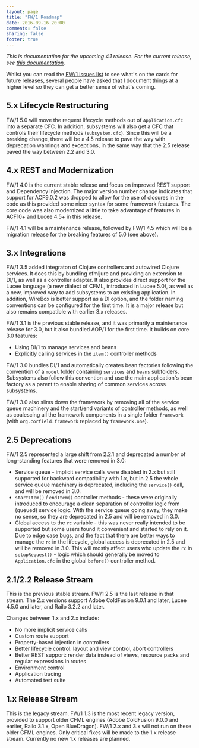 ```yaml
---
layout: page
title: "FW/1 Roadmap"
date: 2016-09-16 20:00
comments: false
sharing: false
footer: true
---
```

_This is documentation for the upcoming 4.1 release. For the current release, see [this documentation](/documentation/)._

Whilst you can read the [FW/1 issues list](https://github.com/framework-one/fw1/issues) to see what's on the cards for future releases, several people have asked that I document things at a higher level so they can get a better sense of what's coming.

5.x Lifecycle Restructuring
---
FW/1 5.0 will move the request lifecycle methods out of `Application.cfc` into a separate CFC. In addition, subsystems will also get a CFC that controls their lifecycle methods (`subsystem.cfc`). Since this will be a breaking change, there will be a 4.5 release to pave the way with deprecation warnings and exceptions, in the same way that the 2.5 release paved the way between 2.2 and 3.0.

4.x REST and Modernization
---
FW/1 4.0 is the current stable release and focus on improved REST support and Dependency Injection. The major version number change indicates that support for ACF9.0.2 was dropped to allow for the use of closures in the code as this provided some nicer syntax for some framework features. The core code was also modernized a little to take advantage of features in ACF10+ and Lucee 4.5+ in this release.

FW/1 4.1 will be a maintenance release, followed by FW/1 4.5 which will be a migration release for the breaking features of 5.0 (see above).

3.x Integrations
---
FW/1 3.5 added integraton of Clojure controllers and autowired Clojure services. It does this by bundling cfmljure and providing an extension to DI/1, as well as a controller adapter. It also provides direct support for the Lucee language (a new dialect of CFML, introduced in Lucee 5.0), as well as a new, improved way to add subsystems to an existing application. In addition, WireBox is better support as a DI option, and the folder naming conventions can be configured for the first time. It is a major release but also remains compatible with earlier 3.x releases.

FW/1 3.1 is the previous stable release, and it was primarily a maintenance release for 3.0, but it also bundled AOP/1 for the first time. It builds on core 3.0 features:

* Using DI/1 to manage services and beans
* Explicitly calling services in the `item()` controller methods

FW/1 3.0 bundles DI/1 and automatically creates bean factories following the convention of a `model` folder containing `services` and `beans` subfolders. Subsystems also follow this convention and use the main application's bean factory as a parent to enable sharing of common services across subsystems.

FW/1 3.0 also slims down the framework by removing all of the service queue machinery and the start/end variants of controller methods, as well as coalescing all the framework components in a single folder `framework` (with `org.corfield.framework` replaced by `framework.one`).

2.5 Deprecations
---
FW/1 2.5 represented a large shift from 2.2.1 and deprecated a number of long-standing features that were removed in 3.0:

* Service queue - implicit service calls were disabled in 2.x but still supported for backward compatibility with 1.x, but in 2.5 the whole service queue machinery is deprecated, including the `service()` call, and will be removed in 3.0.
* `startItem()` / `endItem()` controller methods - these were originally introduced to encourage a clean separation of controller logic from (queued) service logic. With the service queue going away, they make no sense, so they are deprecated in 2.5 and will be removed in 3.0.
* Global access to the `rc` variable - this was never really intended to be supported but some users found it convenient and started to rely on it. Due to edge case bugs, and the fact that there are better ways to manage the `rc` in the lifecycle, global access is deprecated in 2.5 and will be removed in 3.0. This will mostly affect users who update the `rc` in `setupRequest()` - logic which should generally be moved to `Application.cfc` in the global `before()` controller method.

2.1/2.2 Release Stream
---
This is the previous stable stream. FW/1 2.5 is the last release in that stream. The 2.x versions support Adobe ColdFusion 9.0.1 and later, Lucee 4.5.0 and later, and Railo 3.2.2 and later.

Changes between 1.x and 2.x include:

* No more implicit service calls
* Custom route support
* Property-based injection in controllers
* Better lifecycle control: layout and view control, abort controllers
* Better REST support: render data instead of views, resource packs and regular expressions in routes
* Environment control
* Application tracing
* Automated test suite

1.x Release Stream
---
This is the legacy stream. FW/1 1.3 is the most recent legacy version, provided to support older CFML engines (Adobe ColdFusion 9.0.0 and earlier, Railo 3.1.x, Open BlueDragon). FW/1 2.x and 3.x will not run on these older CFML engines. Only critical fixes will be made to the 1.x release stream. Currently no new 1.x releases are planned.
